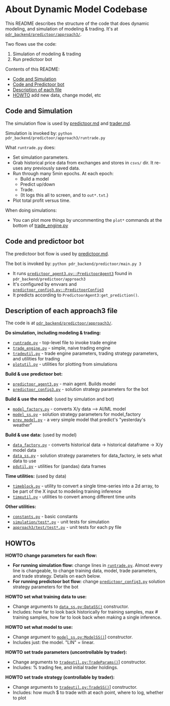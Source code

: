 <!--
Copyright 2023 Ocean Protocol Foundation
SPDX-License-Identifier: Apache-2.0
-->

# About Dynamic Model Codebase

This README describes the structure of the code that does dynamic modeling, and simulation of modeling & trading. It's at [`pdr_backend/predictoor/approach3/`](../pdr_backend/predictoor/approach3/).

Two flows use the code:
1. Simulation of modeling & trading
2. Run predictoor bot

Contents of this README:
- [Code and Simulation](#code-and-simulation)
- [Code and Predictoor bot](#code-and-predictoor-bot)
- [Description of each file](#description-of-each-approach3-file)
- [HOWTO](#howtos) add new data, change model, etc

## Code and Simulation

The simulation flow is used by [predictoor.md](predictoor.md) and [trader.md](trader.md).

Simulation is invoked by: `python pdr_backend/predictoor/approach3/runtrade.py`

What `runtrade.py` does:
- Set simulation parameters.
- Grab historical price data from exchanges and stores in `csvs/` dir. It re-uses any previously saved data.
- Run through many 5min epochs. At each epoch:
   - Build a model
   - Predict up/down
   - Trade.
   - (It logs this all to screen, and to `out*.txt`.)
- Plot total profit versus time.

When doing simulations:
- You can plot more things by uncommenting the `plot*` commands at the bottom of [trade_engine.py](../pdr_backend/predictoor/approach3/trade_engine.py)

## Code and predictoor bot

The predictoor bot flow is used by [predictoor.md](predictoor.md).

The bot is invoked by: `python pdr_backend/predictoor/main.py 3`

- It runs [`predictoor_agent3.py::PredictoorAgent3`](../pdr_backend/predictoor/approach3/predictoor_agent3.py) found in `pdr_backend/predictoor/approach3`
- It's configured by envvars and [`predictoor_config3.py::PredictoorConfig3`](../pdr_backend/predictoor/approach3/predictoor_config3.py)
- It predicts according to `PredictoorAgent3:get_prediction()`.

## Description of each approach3 file

The code is at [`pdr_backend/predictoor/approach3/`](../pdr_backend/predictoor/approach3/).

**Do simulation, including modeling & trading:**
- [`runtrade.py`](../pdr_backend/simulation/runtrade.py) - top-level file to invoke trade engine
- [`trade_engine.py`](../pdr_backend/simulation/trade_engine.py) - simple, naive trading engine
- [`tradeutil.py`](../pdr_backend/simulation/tradeutil.py) - trade engine parameters, trading strategy parameters, and utilities for trading
- [`plotutil.py`](../pdr_backend/simulation/plotutil.py) - utilities for plotting from simulations

**Build & use predictoor bot:**
- [`predictoor_agent3.py`](../pdr_backend/predictoor/approach3/predictoor_agent3.py) - main agent. Builds model
- [`predictoor_config3.py`](../pdr_backend/predictoor/approach3/predictoor_config3.py) - solution strategy parameters for the bot

**Build & use the model:** (used by simulation and bot)
- [`model_factory.py`](../pdr_backend/simulation/model_factory.py) - converts X/y data --> AI/ML model
- [`model_ss.py`](../pdr_backend/simulation/model_ss.py) - solution strategy parameters for model_factory
- [`prev_model.py`](../pdr_backend/simulation/prev_model.py) - a very simple model that predict's "yesterday's weather"

**Build & use data:** (used by model)
- [`data_factory.py`](../pdr_backend/simulation/data_factory.py) - converts historical data -> historical dataframe -> X/y model data
- [`data_ss.py`](../pdr_backend/simulation/data_ss.py) - solution strategy parameters for data_factory, ie sets what data to use
- [`pdutil.py`](../pdr_backend/simulation/pdutil.py) - utilities for (pandas) data frames

**Time utilities:** (used by data)
- [`timeblock.py`](../pdr_backend/simulation/timeblock.py) - utility to convert a single time-series into a 2d array, to be part of the X input to modeling training inference
- [`timeutil.py`](../pdr_backend/simulation/timeutil.py) - utilities to convert among different time units

**Other utilities:**
- [`constants.py`](../pdr_backend/simulation/constants.py) - basic constants
- [`simulation/test*.py`](../pdr_backend/simulation/test/) - unit tests for simulation
- [`approach3/test/test*.py`](../pdr_backend/predictoor/approach3/test/) - unit tests for each py file

## HOWTOs

**HOWTO change parameters for each flow:**
- **For running simulation flow:** change lines in [`runtrade.py`](../pdr_backend/simulation/runtrade.py). Almost every line is changeable, to change training data, model, trade parameters, and trade strategy. Details on each below.
- **For running predictoor bot flow:** change [`predictoor_config3.py`](../pdr_backend/predictoor/approach3/predictoor_config3.py) solution strategy parameters for the bot

**HOWTO set what training data to use:** 
- Change arguments to [`data_ss.py:DataSS()`](../pdr_backend/simulation/data_ss.py) constructor.
- Includes: how far to look back historically for training samples, max # training samples, how far to look back when making a single inference.

**HOWTO set what model to use:** 
- Change argument to [`model_ss.py:ModelSS()`](../pdr_backend/simulation/model_ss.py)] constructor.
- Includes just: the model. "LIN" = linear.

**HOWTO set trade parameters (uncontrollable by trader):** 
- Change arguments to [`tradeutil.py:TradeParams()`](../pdr_backend/simulation/tradeutil.py)] constructor.
- Includes: % trading fee, and initial trader holdings.

**HOWTO set trade strategy (controllable by trader):** 
- Change arguments to [`tradeutil.py:TradeSS()`](../pdr_backend/simulation/tradeutil.py)] constructor.
- Includes: how much $ to trade with at each point, where to log, whether to plot

